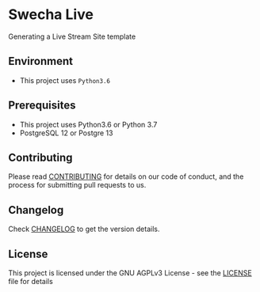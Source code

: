 # Swecha Live

Generating a Live Stream Site template

## Environment

- This project uses `Python3.6`

## Prerequisites

- This project uses Python3.6 or Python 3.7
- PostgreSQL 12 or Postgre 13

## Contributing

Please read [CONTRIBUTING](CONTRIBUTING.md) for details on our code of conduct, and the process for submitting pull requests to us.

## Changelog

Check [CHANGELOG](CHANGELOG.md) to get the version details.

## License

This project is licensed under the GNU AGPLv3 License - see the [LICENSE](LICENSE) file for details

